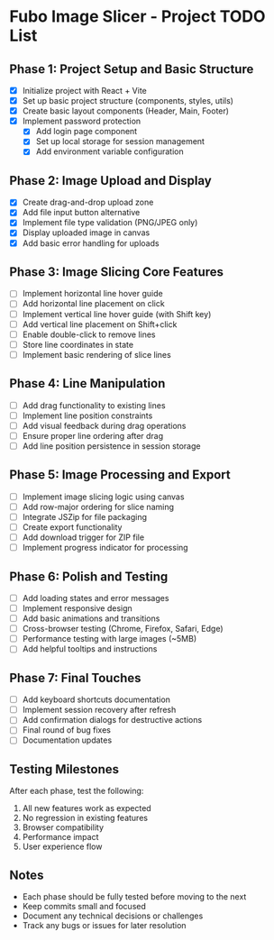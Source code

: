 # Fubo Image Slicer - Project TODO List

## Phase 1: Project Setup and Basic Structure
- [x] Initialize project with React + Vite
- [x] Set up basic project structure (components, styles, utils)
- [x] Create basic layout components (Header, Main, Footer)
- [x] Implement password protection
  - [x] Add login page component
  - [x] Set up local storage for session management
  - [x] Add environment variable configuration

## Phase 2: Image Upload and Display
- [x] Create drag-and-drop upload zone
- [x] Add file input button alternative
- [x] Implement file type validation (PNG/JPEG only)
- [x] Display uploaded image in canvas
- [x] Add basic error handling for uploads

## Phase 3: Image Slicing Core Features
- [ ] Implement horizontal line hover guide
- [ ] Add horizontal line placement on click
- [ ] Implement vertical line hover guide (with Shift key)
- [ ] Add vertical line placement on Shift+click
- [ ] Enable double-click to remove lines
- [ ] Store line coordinates in state
- [ ] Implement basic rendering of slice lines

## Phase 4: Line Manipulation
- [ ] Add drag functionality to existing lines
- [ ] Implement line position constraints
- [ ] Add visual feedback during drag operations
- [ ] Ensure proper line ordering after drag
- [ ] Add line position persistence in session storage

## Phase 5: Image Processing and Export
- [ ] Implement image slicing logic using canvas
- [ ] Add row-major ordering for slice naming
- [ ] Integrate JSZip for file packaging
- [ ] Create export functionality
- [ ] Add download trigger for ZIP file
- [ ] Implement progress indicator for processing

## Phase 6: Polish and Testing
- [ ] Add loading states and error messages
- [ ] Implement responsive design
- [ ] Add basic animations and transitions
- [ ] Cross-browser testing (Chrome, Firefox, Safari, Edge)
- [ ] Performance testing with large images (~5MB)
- [ ] Add helpful tooltips and instructions

## Phase 7: Final Touches
- [ ] Add keyboard shortcuts documentation
- [ ] Implement session recovery after refresh
- [ ] Add confirmation dialogs for destructive actions
- [ ] Final round of bug fixes
- [ ] Documentation updates

## Testing Milestones
After each phase, test the following:
1. All new features work as expected
2. No regression in existing features
3. Browser compatibility
4. Performance impact
5. User experience flow

## Notes
- Each phase should be fully tested before moving to the next
- Keep commits small and focused
- Document any technical decisions or challenges
- Track any bugs or issues for later resolution 
